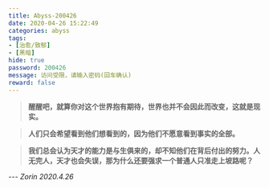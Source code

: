 ```yaml
---
title: Abyss-200426
date: 2020-04-26 15:22:49
categories: abyss
tags:
- [治愈/致郁]
- [黑暗]
hide: true
password: 200426
message: 访问受限，请输入密码(回车确认)
reward: false
---
```


>**醒醒吧，就算你对这个世界抱有期待，世界也并不会因此而改变，这就是现实。**

>**人们只会希望看到他们想看到的，因为他们不愿意看到事实的全部。**

>**我们总会认为天才的能力是与生俱来的，却不知他们在背后付出的努力。人无完人，天才也会失误，那为什么还要强求一个普通人只准走上坡路呢？**

--- *Zorin*
*2020.4.26*
